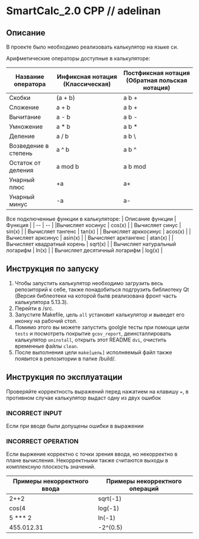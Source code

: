 # SmartCalc_2.0 CPP // adelinan   

## Описание 

В проекте было необходимо реализовать калькулятор на языке си.

Арифметические операторы доступные в калькуляторе:

| Название оператора | Инфиксная нотация  (Классическая) | Постфиксная нотация  (Обратная польская нотация) |
| --- | --- | --- |
| Скобки | (a + b) | a b + |
| Сложение | a + b | a b + |
| Вычитание | a - b | a b - |
| Умножение | a * b | a b * |
| Деление | a / b | a b \ |
| Возведение в степень | a ^ b | a b ^ |
| Остаток от деления | a mod b | a b mod |
| Унарный плюс | +a | a+ |
| Унарный минус | -a | a- |

Все подключенные функции в калькуляторе: 
| Описание функции | Функция |
| -- | -- |
|Вычисляет косинус | cos(x) |
| Вычисляет синус | sin(x) |
| Вычисляет тангенс | tan(x) |
| Вычисляет арккосинус | acos(x) |
| Вычисляет арксинус | asin(x) |
| Вычисляет арктангенс | atan(x) |
| Вычисляет квадратный корень | sqrt(x) |
| Вычисляет натуральный логарифм | ln(x) |
| Вычисляет десятичный логарифм | log(x) |

## Инструкция по запуску 

1. Чтобы запустить калькулятор необходимо загрузить весь репозиторий к себе, также понадобиться подгрузить библиотеку Qt (Версия библеотеки на которой былв реализована фронт часть калькулятора 5.13.3). 
2. Перейти в /src. 
3. Запустите Makefile, цель ```all``` установит калькулятор и выведет его иконку на рабочий стол.
4. Помимо этого вы можете запустить goolgle тесты при помощи цели ```tests``` и посмотреть покрытие ```gcov_report```, деинсталлировать калькулятор ```uninstall```, открыть этот README ```dvi```, очистить временные файлы ```clean```.
5. После выполнения цели ```make[цель]``` исполняемый файл также появится в репозитории в папке /build/.

## Инструкция по эксплуатации 

Проверяйте корректность выражений перед нажатием на клавишу ```=```, в противном случае калькулятор выдаст одну из двух ошибок

### INCORRECT INPUT

Если при вводе были допущены ошибки в выражении 

### INCORRECT OPERATION

Если выржение корректно с точки зрения ввода, но некорректно в плане вычисления. Некорректными также считаются выходы в комплексную плоскость значений. 

| Примеры некорректного ввода | Примеры некорректного операций |
| --- | --- |
|2++2| sqrt(-1) |
|cos(4| log(-1) |
|5 *** 2| ln(-1) |
|455.012.31| -2^(0.5) |

